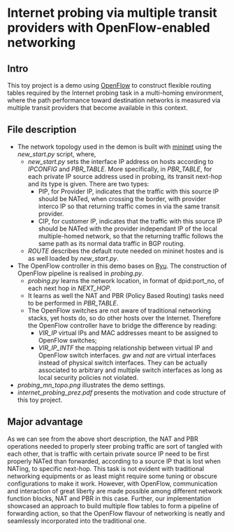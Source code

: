 # Internet probing via multiple transit providers with OpenFlow-enabled networking
## Intro
This toy project is a demo using [OpenFlow](https://www.opennetworking.org/sdn-resources/openflow) to construct flexible routing tables required by the Internet probing task in a multi-homing environment,
where the path performance toward destination networks is measured via multiple transit providers that become available in this context.

## File description
- The network topology used in the demon is built with [mininet](http://mininet.org) using the *new_start.py* script, where,
  - *new_start.py* sets the interface IP address on hosts according to *IPCONFIG* and *PBR_TABLE*. 
More specifically, in *PBR_TABLE*, for each private IP source address used in probing, its transit next-hop and its type is given.
There are two types:
    * PIP, for Provider IP, indicates that the traffic with this source IP should be NATed, when crossing the border, with provider interco IP so that returning traffic comes in via the same transit provider.
    * CIP, for customer IP, indicates that the traffic with this source IP should be NATed with the provider independant IP of the local multiple-homed network, so that the returning traffic follows the same path as its normal data traffic in BGP routing.
  - *ROUTE* describes the default route needed on mininet hostes and is as well loaded by *new_start.py*.
- The OpenFlow controller in this demo bases on [Ryu](https://osrg.github.io/ryu/). 
The construction of OpenFlow pipeline is realised in *probing.py*. 
  - *probing.py* learns the network location, in format of dpid:port\_no, of each next hop in *NEXT_HOP*.
  - It learns as well the NAT and PBR (Policy Based Routing) tasks need to be performed in *PBR_TABLE*.
  - The OpenFlow switches are not aware of traditional networking stacks, yet hosts do, so do other hosts over the Internet. 
Therefore the OpenFlow controller have to bridge the difference by reading:
    * *VIR_IP* virtual IPs and MAC addresses meant to be assigned to OpenFlow switches;
    * *VIR_IP_INTF* the mapping relationship between virtual IP and OpenFlow switch interfaces. 
*gw* and *nat* are virtual interfaces instead of physical switch interfaces. 
They can be actually associated to arbitrary and multiple switch interfaces as long as local security policies not violated.
- *probing_mn_topo.png* illustrates the demo settings.
- *internet_probing_prez.pdf* presents the motivation and code structure of this toy project.

## Major advantage
As we can see from the above short description, the NAT and PBR operations needed to properly steer probing traffic are sort of tangled with each other,
that is traffic with certain private source IP need to be first properly NATed than forwarded, according to a source IP that is lost when NATing, to specific next-hop.
This task is not evident with traditional networking equipments or as least might require some tuning or obscure configurations to make it work.
However, with OpenFlow, communication and interaction of great liberty are made possible among different network function blocks, NAT and PBR in this case.
Further, our implementation showcased an approach to build multiple flow tables to form a pipeline of forwarding action, so that the OpenFlow flavour of networking is neatly and seamlessly incorporated into the traditional one.

